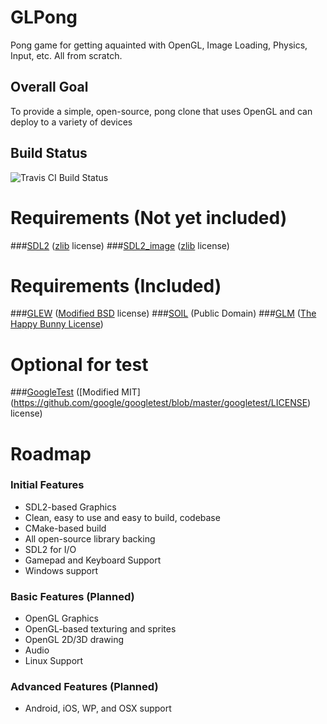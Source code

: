 # GLPong
Pong game for getting aquainted with OpenGL, Image Loading, Physics, Input, etc. All from scratch.

## Overall Goal
To provide a simple, open-source, pong clone that uses OpenGL and can deploy to a variety of devices

## Build Status
<img src="https://travis-ci.org/alexBraidwood/GLPong.svg?branch=master" alt="Travis CI Build Status" >

# Requirements (Not yet included)
###[SDL2](https://www.libsdl.org/license.php) ([zlib](http://www.gzip.org/zlib/zlib_license.html) license)
###[SDL2_image](https://www.libsdl.org/projects/SDL_image/) ([zlib](http://www.gzip.org/zlib/zlib_license.html) license)

# Requirements (Included)
###[GLEW](http://glew.sourceforge.net/) ([Modified BSD](http://glew.sourceforge.net/glew.txt) license)
###[SOIL](http://www.lonesock.net/soil.html) (Public Domain)
###[GLM](https://github.com/g-truc/glm) ([The Happy Bunny License](http://glm.g-truc.net/copying.txt))

# Optional for test
###[GoogleTest](https://github.com/google/googletest) ([Modified MIT] (https://github.com/google/googletest/blob/master/googletest/LICENSE) license)

# Roadmap

### Initial Features
<ul>
<li>SDL2-based Graphics </li>
<li>Clean, easy to use and easy to build, codebase </li>
<li>CMake-based build </li>
<li>All open-source library backing </li>
<li>SDL2 for I/O </li>
<li>Gamepad and Keyboard Support </li>
<li>Windows support </li>
</ul>

### Basic Features (Planned)
<ul>
<li>OpenGL Graphics </li>
<li>OpenGL-based texturing and sprites </li>
<li>OpenGL 2D/3D drawing </li>
<li>Audio </li>
<li>Linux Support </li>
</ul>

### Advanced Features (Planned)
<ul>
<li>Android, iOS, WP, and OSX support</li>
</ul>

